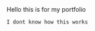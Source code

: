<html>
  <head>
    Hello this is for my portfolio
    
    I dont know how this works
  </head>
</html>

